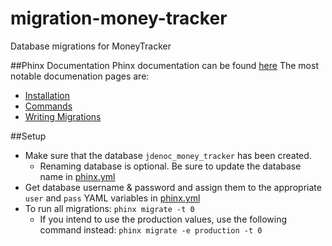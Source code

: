 # migration-money-tracker
Database migrations for MoneyTracker

##Phinx Documentation
Phinx documentation can be found [here](http://docs.phinx.org/en/stable/index.html)
The most notable documenation pages are:
-  [Installation](http://docs.phinx.org/en/stable/install.html)
-  [Commands](http://docs.phinx.org/en/stable/commands.html)
-  [Writing Migrations](http://docs.phinx.org/en/stable/migrations.html)
 
##Setup
- Make sure that the database `jdenoc_money_tracker` has been created.
    - Renaming database is optional. Be sure to update the database name in [phinx.yml](phinx.yml)
- Get database username & password and assign them to the appropriate `user` and `pass` YAML variables in [phinx.yml](phinx.yml)  
- To run all migrations: `phinx migrate -t 0`
    - If you intend to use the production values, use the following command instead: `phinx migrate -e production -t 0`